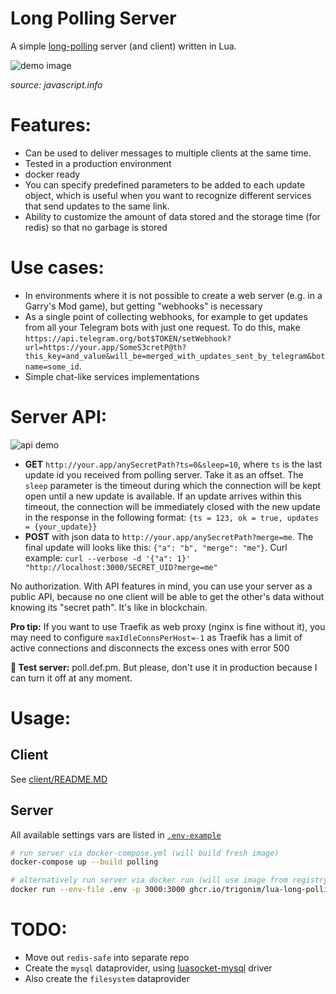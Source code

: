 <!-- personal notes

#todo

Структура репозитория все еще убогая.

Возможно, Dockerfile и docker-compsoe должен быть в папке application?
А ридми должно ссылаться отдельно на клиент, на сервер и на приложение, где везде вложенный подридми

-------

-->

# Long Polling Server

A simple [long-polling](https://javascript.info/long-polling) server (and client) written in Lua.

![demo image](https://file.def.pm/wq86G74W.svg)

_source: javascript.info_

# Features:

- Can be used to deliver messages to multiple clients at the same time.
- Tested in a production environment
- docker ready
- You can specify predefined parameters to be added to each update object, which is useful when you want to recognize different services that send updates to the same link.
- Ability to customize the amount of data stored and the storage time (for redis) so that no garbage is stored

# Use cases:

- In environments where it is not possible to create a web server (e.g. in a Garry's Mod game), but getting "webhooks" is necessary
- As a single point of collecting webhooks, for example to get updates from all your Telegram bots with just one request. To do this, make `https://api.telegram.org/bot$TOKEN/setWebhook?url=https://your.app/SomeS3cretP@th?this_key=and_value&will_be=merged_with_updates_sent_by_telegram&botname=some_id`.
- Simple chat-like services implementations

# Server API:

![api demo](https://file.def.pm/uV3R6f28.gif)

- **GET** `http://your.app/anySecretPath?ts=0&sleep=10`, where `ts` is the last update id you received from polling server. Take it as an offset. The `sleep` parameter is the timeout during which the connection will be kept open until a new update is available. If an update arrives within this timeout, the connection will be immediately closed with the new update in the response in the following format: `{ts = 123, ok = true, updates = {your_update}}`
- **POST** with json data to `http://your.app/anySecretPath?merge=me`. The final update will looks like this: `{"a": "b", "merge": "me"}`.
  Curl example: `curl --verbose -d '{"a": 1}' "http://localhost:3000/SECRET_UID?merge=me"`

No authorization. With API features in mind, you can use your server as a public API, because no one client will be able to get the other's data without knowing its "secret path". It's like in blockchain.

**Pro tip:** If you want to use Traefik as web proxy (nginx is fine without it), you may need to configure `maxIdleConnsPerHost=-1` as Traefik has a limit of active connections and disconnects the excess ones with error 500

**👀 Test server:** poll.def.pm. But please, don't use it in production because I can turn it off at any moment.

# Usage:

## Client

See [client/README.MD](https://github.com/TRIGONIM/lua-long-polling/blob/main/client/README.MD)

## Server

All available settings vars are listed in [`.env-example`](https://github.com/TRIGONIM/lua-long-polling/blob/main/.env-example)

```bash
# run server via docker-compose.yml (will build fresh image)
docker-compose up --build polling

# alternatively run server via docker run (will use image from registry)
docker run --env-file .env -p 3000:3000 ghcr.io/trigonim/lua-long-polling:latest
```

# TODO:

- Move out `redis-safe` into separate repo
- Create the `mysql` dataprovider, using [luasocket-mysql](https://github.com/TRIGONIM/luasocket-mysql) driver
- Also create the `filesystem` dataprovider

